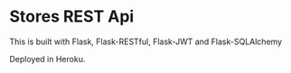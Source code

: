 # Stores REST Api

This is built with Flask, Flask-RESTful, Flask-JWT and Flask-SQLAlchemy

Deployed in Heroku.